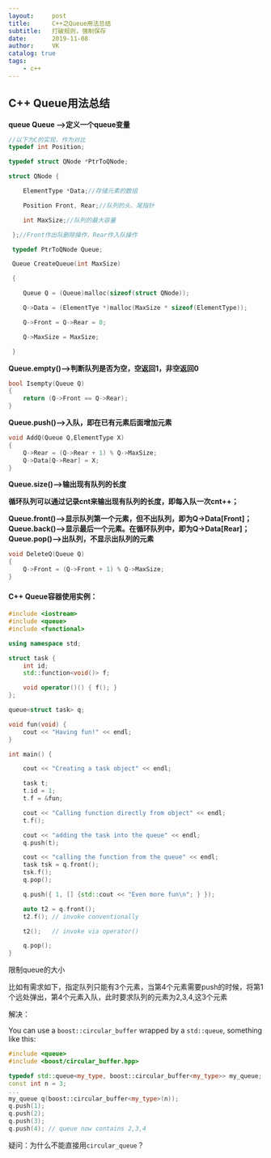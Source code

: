 ```yaml
---
layout:     post
title:      C++之Queue用法总结
subtitle:   打破规则，强制保存
date:       2019-11-08
author:     VK
catalog: true
tags:
    - c++
---
```




## C++  Queue用法总结

**queue<Type> Queue —>定义一个queue变量**

```c
//以下为C的实现，作为对比
typedef int Position;

typedef struct QNode *PtrToQNode;

struct QNode {

 	ElementType *Data;//存储元素的数组

 	Position Front, Rear;//队列的头、尾指针

 	int MaxSize;//队列的最大容量

 };//Front作出队删除操作，Rear作入队操作

 typedef PtrToQNode Queue;

 Queue CreateQueue(int MaxSize)

 {

 	Queue Q = (Queue)malloc(sizeof(struct QNode));

 	Q->Data = (ElementTye *)malloc(MaxSize * sizeof(ElementType));

 	Q->Front = Q->Rear = 0;

 	Q->MaxSize = MaxSize;

 }

```

**Queue.empty()—>判断队列是否为空，空返回1，非空返回0**

```c
bool Isempty(Queue Q)
{
  	return (Q->Front == Q->Rear);
} 
```

**Queue.push()—>入队，即在已有元素后面增加元素**

```c
void AddQ(Queue Q,ElementType X)
{
    Q->Rear = (Q->Rear + 1) % Q->MaxSize;
    Q->Data[Q->Rear] = X;
}
```

**Queue.size()—>输出现有队列的长度**

**循环队列可以通过记录cnt来输出现有队列的长度，即每入队一次cnt++；** 

**Queue.front()—>显示队列第一个元素，但不出队列，即为Q->Data[Front]；**
**Queue.back()—>显示最后一个元素。在循环队列中，即为Q->Data[Rear]；**
**Queue.pop()—>出队列，不显示出队列的元素**

```c
void DeleteQ(Queue Q)
{
    Q->Front = (Q->Front + 1) % Q->MaxSize;
}
```



#### C++ Queue容器使用实例：

```c++
#include <iostream>
#include <queue>
#include <functional>

using namespace std;

struct task {
    int id;
    std::function<void()> f;

    void operator()() { f(); }
};

queue<struct task> q;

void fun(void) {
    cout << "Having fun!" << endl;
}

int main() {

    cout << "Creating a task object" << endl;

    task t;
    t.id = 1;
    t.f = &fun;

    cout << "Calling function directly from object" << endl;
    t.f();

    cout << "adding the task into the queue" << endl;
    q.push(t);

    cout << "calling the function from the queue" << endl;
    task tsk = q.front();
    tsk.f();
    q.pop();

    q.push({ 1, [] {std::cout << "Even more fun\n"; } });

    auto t2 = q.front();
    t2.f(); // invoke conventionally

    t2();   // invoke via operator()

    q.pop();
}
```

限制queue的大小

比如有需求如下，指定队列只能有3个元素，当第4个元素需要push的时候，将第1个远处弹出，第4个元素入队，此时要求队列的元素为2,3,4,这3个元素

解决：

You can use a `boost::circular_buffer` wrapped by a `std::queue`, something like this:

```c++
#include <queue>
#include <boost/circular_buffer.hpp>

typedef std::queue<my_type, boost::circular_buffer<my_type>> my_queue;
const int n = 3;
...
my_queue q(boost::circular_buffer<my_type>(n));
q.push(1);
q.push(2);
q.push(3);
q.push(4); // queue now contains 2,3,4
```

疑问：为什么不能直接用`circular_queue`？